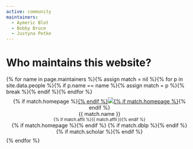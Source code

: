 ```yaml
---
active: community
maintainers:
  - Aymeric Blot
  - Bobby Bruce
  - Justyna Petke
---
```


# Who maintains this website?

<div class="row justify-content-around">
{% for name in page.maintainers %}{% assign match = nil %}{% for p in site.data.people %}{% if p.name == name %}{% assign match = p %}{% break %}{% endif %}{% endfor %}
<figure style="text-align: center; margin: 0.5em 0.25em;">
<picture style="max-width: 140px; max-height: 140px;">
  {% if match.homepage %}<a href="{{ match.homepage }}" style="max-width: 100%; max-height: inherit;">{% endif %}<img class="rounded img-thumbnail" style="max-width: 100%; max-height: inherit;" src="{{ match.img | relative_url }}" onerror="this.onerror=null; this.src='{{ "/profile_images/blank.jpg" | relative_url }}'" />{% if match.homepage %}</a>{% endif %}
</picture>
<figcaption>{{ match.name }}</figcaption>
<figcaption style="font-size: 80%;">{% if match.affil %}{{ match.affil }}{% endif %}</figcaption>
<figcaption>{% if match.homepage %}<a href="{{ match.homepage }}"><i class="fa-solid fa-home"></i></a>{% endif %} {% if match.dblp %}<a href="{{ match.dblp }}"><i class="ai ai-dblp"></i></a>{% endif %} {% if match.scholar %}<a href="{{ match.scholar }}"><i class="ai ai-google-scholar"></i></a>{% endif %}</figcaption>
</figure>{% endfor %}
</div>

